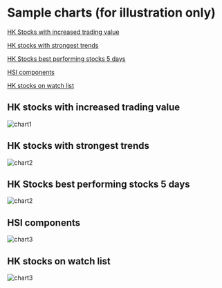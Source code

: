 # Sample charts (for illustration only)

[HK Stocks with increased trading value](#HK-stocks-with-increased-trading-value)

[HK stocks with strongest trends](#HK-stocks-with-strongest-trends)

[HK Stocks best performing stocks 5 days](#HK-stocks-best-performing-stocks-5-days)

[HSI components](#HSI-components)

[HK stocks on watch list](#HK-stocks-on-watch-list)

## HK stocks with increased trading value
<img src="images/chart_val_up.png" alt="chart1">

## HK stocks with strongest trends
<img src="images/chart_strongest.png" alt="chart2">

## HK Stocks best performing stocks 5 days
<img src="images/chart_best5days.png" alt="chart2">

## HSI components
<img src="images/chart_components.png" alt="chart3">

## HK stocks on watch list
<img src="images/chart_on_watch.png" alt="chart3">
